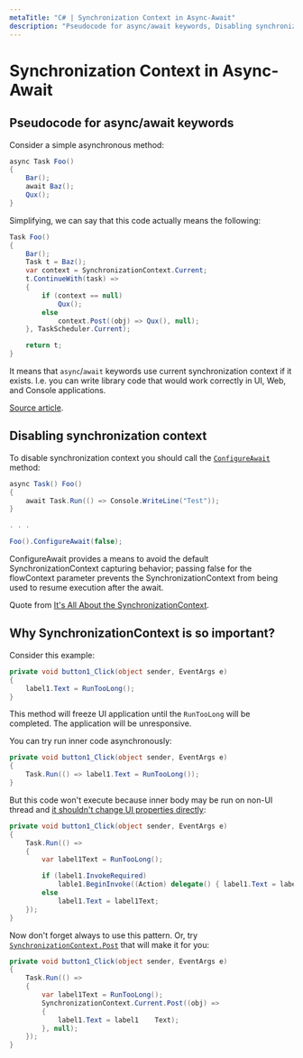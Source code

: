 ```yaml
---
metaTitle: "C# | Synchronization Context in Async-Await"
description: "Pseudocode for async/await keywords, Disabling synchronization context, Why SynchronizationContext is so important?"
---
```


# Synchronization Context in Async-Await



## Pseudocode for async/await keywords


Consider a simple asynchronous method:

```cs
async Task Foo()
{
    Bar();
    await Baz();
    Qux();
}

```

Simplifying, we can say that this code actually means the following:

```cs
Task Foo()
{
    Bar();
    Task t = Baz();
    var context = SynchronizationContext.Current;
    t.ContinueWith(task) =>
    {
        if (context == null)
            Qux();
        else
            context.Post((obj) => Qux(), null);
    }, TaskScheduler.Current);

    return t;
}

```

It means that `async`/`await` keywords use current synchronization context if it exists. I.e. you can write library code that would work correctly in UI, Web, and Console applications.

[Source article](https://blogs.msdn.microsoft.com/pfxteam/2012/01/20/await-synchronizationcontext-and-console-apps/).



## Disabling synchronization context


To disable synchronization context you should call the [`ConfigureAwait`](https://msdn.microsoft.com/en-us/library/system.threading.tasks.task.configureawait(v=vs.110).aspx) method:

```cs
async Task() Foo()
{
    await Task.Run(() => Console.WriteLine("Test"));
}

. . .

Foo().ConfigureAwait(false);

```

> 
ConfigureAwait provides a means to avoid the default SynchronizationContext capturing behavior; passing false for the flowContext parameter prevents the SynchronizationContext from being used to resume execution after the await.


Quote from [It's All About the SynchronizationContext](https://msdn.microsoft.com/en-us/magazine/gg598924.aspx).



## Why SynchronizationContext is so important?


Consider this example:

```cs
private void button1_Click(object sender, EventArgs e)
{
    label1.Text = RunTooLong();
}

```

This method will freeze UI application until the `RunTooLong` will be completed. The application will be unresponsive.

You can try run inner code asynchronously:

```cs
private void button1_Click(object sender, EventArgs e)
{
    Task.Run(() => label1.Text = RunTooLong());
}

```

But this code won't execute because inner body may be run on non-UI thread and [it shouldn't change UI properties directly](https://nnish.com/2010/03/14/accessing-wpf-controls-on-a-non-ui-thread/):

```cs
private void button1_Click(object sender, EventArgs e)
{
    Task.Run(() =>
    {
        var label1Text = RunTooLong();

        if (label1.InvokeRequired)
            lable1.BeginInvoke((Action) delegate() { label1.Text = label1Text; });
        else
            label1.Text = label1Text;
    });
}

```

Now don't forget always to use this pattern. Or, try [`SynchronizationContext.Post`](https://lostechies.com/gabrielschenker/2009/01/23/synchronizing-calls-to-the-ui-in-a-multi-threaded-application/) that will make it for you:

```cs
private void button1_Click(object sender, EventArgs e)
{
    Task.Run(() =>
    {
        var label1Text = RunTooLong();
        SynchronizationContext.Current.Post((obj) =>
        {
            label1.Text = label1    Text);
        }, null);
    });
}

```

